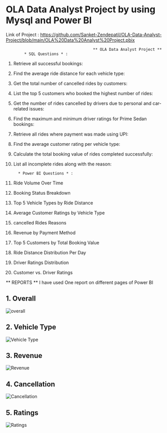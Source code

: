 # OLA Data Analyst Project by using Mysql and Power BI
Link of Project : https://github.com/Sanket-Zendepatil/OLA-Data-Analyst-Project/blob/main/OLA%20Data%20Analyst%20Project.pbix

                                          ** OLA Data Analyst Project **
            * SQL Questions * :
            
1. Retrieve all successful bookings: 
2. Find the average ride distance for each vehicle type: 
3. Get the total number of cancelled rides by customers: 
4. List the top 5 customers who booked the highest number of rides:
5. Get the number of rides cancelled by drivers due to personal and car-related issues: 
6. Find the maximum and minimum driver ratings for Prime Sedan bookings:
7. Retrieve all rides where payment was made using UPI: 
8. Find the average customer rating per vehicle type: 
9. Calculate the total booking value of rides completed successfully: 
10. List all incomplete rides along with the reason:
     
          * Power BI Questions * :
    
1. Ride Volume Over Time 
2. Booking Status Breakdown 
3. Top 5 Vehicle Types by Ride Distance
4. Average Customer Ratings by Vehicle Type
5. cancelled Rides Reasons
6. Revenue by Payment Method 
7. Top 5 Customers by Total Booking Value
8. Ride Distance Distribution Per Day 
9. Driver Ratings Distribution 
10. Customer vs. Driver Ratings

** REPORTS ** 
I have used One report on different pages of Power BI
## 1. Overall
![overall](https://github.com/user-attachments/assets/1b7d4d59-c8bc-413f-9558-ca40acdf8a9e)

## 2. Vehicle Type
![Vehicle Type](https://github.com/user-attachments/assets/6c467b20-71c3-420a-af4d-eedcc00b3dd0)

## 3. Revenue
![Revenue](https://github.com/user-attachments/assets/8e441c50-c4b6-4176-8249-0a78b618f7ca)

## 4. Cancellation
![Cancellation](https://github.com/user-attachments/assets/7005c9aa-a840-402e-b519-cee10787b321)

## 5. Ratings
![Ratings](https://github.com/user-attachments/assets/ab907cc4-24f6-451e-9607-3b4b78df2b29)



